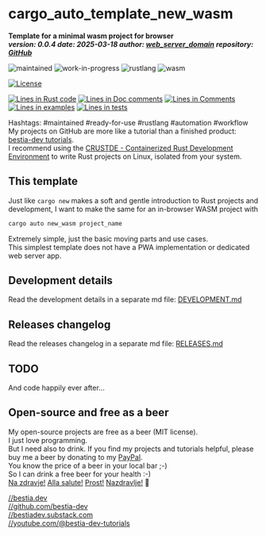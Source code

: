 <!-- markdownlint-disable MD041 -->
[//]: # (auto_md_to_doc_comments segment start A)

# cargo_auto_template_new_wasm

[//]: # (auto_cargo_toml_to_md start)

**Template for a minimal wasm project for browser**  
***version: 0.0.4 date: 2025-03-18 author: [web_server_domain](https://web_server_domain) repository: [GitHub](https://github.com/automation-tasks-rs/cargo_auto_template_new_wasm)***

 ![maintained](https://img.shields.io/badge/maintained-green)
 ![work-in-progress](https://img.shields.io/badge/work_in_progress-yellow)
 ![rustlang](https://img.shields.io/badge/rustlang-orange)
 ![wasm](https://img.shields.io/badge/wasm-orange)

[//]: # (auto_cargo_toml_to_md end)

  [![License](https://img.shields.io/badge/license-MIT-blue.svg)](https://github.com/automation-tasks-rs/cargo_auto_template_new_wasm/blob/master/LICENSE)

[//]: # (auto_lines_of_code start)
[![Lines in Rust code](https://img.shields.io/badge/Lines_in_Rust-260-green.svg)](https://github.com/automation-tasks-rs/cargo_auto_template_new_wasm/)
[![Lines in Doc comments](https://img.shields.io/badge/Lines_in_Doc_comments-89-blue.svg)](https://github.com/automation-tasks-rs/cargo_auto_template_new_wasm/)
[![Lines in Comments](https://img.shields.io/badge/Lines_in_comments-71-purple.svg)](https://github.com/automation-tasks-rs/cargo_auto_template_new_wasm/)
[![Lines in examples](https://img.shields.io/badge/Lines_in_examples-0-yellow.svg)](https://github.com/automation-tasks-rs/cargo_auto_template_new_wasm/)
[![Lines in tests](https://img.shields.io/badge/Lines_in_tests-16-orange.svg)](https://github.com/automation-tasks-rs/cargo_auto_template_new_wasm/)

[//]: # (auto_lines_of_code end)

Hashtags: #maintained #ready-for-use #rustlang #automation #workflow  
My projects on GitHub are more like a tutorial than a finished product: [bestia-dev tutorials](https://github.com/bestia-dev/tutorials_rust_wasm).  
I recommend using the [CRUSTDE - Containerized Rust Development Environment](https://github.com/CRUSTDE-ContainerizedRustDevEnv/crustde_cnt_img_pod) to write Rust projects on Linux, isolated from your system.  

## This template

Just like `cargo new` makes a soft and gentle introduction to Rust projects and development, I want to make the same for an in-browser WASM project with 

```bash
cargo auto new_wasm project_name
```

Extremely simple, just the basic moving parts and use cases.  
This simplest template does not have a PWA implementation or dedicated web server app.

## Development details

Read the development details in a separate md file:
[DEVELOPMENT.md](DEVELOPMENT.md)

## Releases changelog

Read the releases changelog in a separate md file:
[RELEASES.md](RELEASES.md)

## TODO

And code happily ever after...

## Open-source and free as a beer

My open-source projects are free as a beer (MIT license).  
I just love programming.  
But I need also to drink. If you find my projects and tutorials helpful, please buy me a beer by donating to my [PayPal](https://paypal.me/LucianoBestia).  
You know the price of a beer in your local bar ;-)  
So I can drink a free beer for your health :-)  
[Na zdravje!](https://translate.google.com/?hl=en&sl=sl&tl=en&text=Na%20zdravje&op=translate) [Alla salute!](https://dictionary.cambridge.org/dictionary/italian-english/alla-salute) [Prost!](https://dictionary.cambridge.org/dictionary/german-english/prost) [Nazdravlje!](https://matadornetwork.com/nights/how-to-say-cheers-in-50-languages/) 🍻

[//bestia.dev](https://bestia.dev)  
[//github.com/bestia-dev](https://github.com/bestia-dev)  
[//bestiadev.substack.com](https://bestiadev.substack.com)  
[//youtube.com/@bestia-dev-tutorials](https://youtube.com/@bestia-dev-tutorials)  

[//]: # (auto_md_to_doc_comments segment end A)
